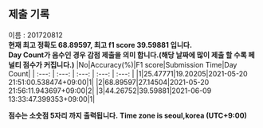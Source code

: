 


  
## 제출 기록  
이름 : 201720812  
**현재 최고 정확도 68.89597, 최고 f1 score 39.59881 입니다.**  
**Day Count가 음수인 경우 감점 제출을 의미 합니다.(해당 날짜에 많이 제출 할 수록 페널티 점수가 커집니다.)**
|No|Accuracy(%)|F1 score|Submission Time|Day Count|
| :---: | :---: | :---: | :---: | :---: |
|1|25.47771|19.20205|2021-05-20 21:51:00.538474+09:00|1|
|2|68.89597|27.14504|2021-05-20 21:56:11.943697+09:00|2|
|3|44.26752|39.59881|2021-06-09 13:33:47.399353+09:00|1|


**점수는 소숫점 5자리 까지 출력됩니다.**
**Time zone is seoul,korea (UTC+9:00)**
